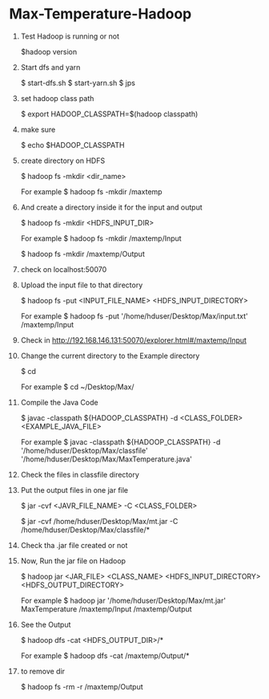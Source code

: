 # Max-Temperature-Hadoop
1. Test Hadoop is running or not

    $hadoop version

2. Start dfs and yarn

    $ start-dfs.sh
    $ start-yarn.sh
    $ jps

3. set hadoop class path

    $ export HADOOP_CLASSPATH=$(hadoop classpath)

4. make sure

    $ echo $HADOOP_CLASSPATH

5. create directory on HDFS

    $ hadoop fs -mkdir <dir_name>
    
    For example
    $ hadoop fs -mkdir /maxtemp

6. And create a directory inside it for the input and output

    $ hadoop fs -mkdir <HDFS_INPUT_DIR>
    
    For example
    $ hadoop fs -mkdir /maxtemp/Input
    
    $ hadoop fs -mkdir /maxtemp/Output

7. check on localhost:50070

8. Upload the input file to that directory

    $ hadoop fs -put <INPUT_FILE_NAME> <HDFS_INPUT_DIRECTORY>
    
    For example
    $ hadoop fs -put '/home/hduser/Desktop/Max/input.txt' /maxtemp/Input

9. Check in http://192.168.146.131:50070/explorer.html#/maxtemp/Input

10. Change the current directory to the Example directory

    $ cd <Example Directory>
    
    For example
    $ cd ~/Desktop/Max/

11. Compile the Java Code

    $ javac -classpath ${HADOOP_CLASSPATH} -d <CLASS_FOLDER> <EXAMPLE_JAVA_FILE>
    
    For example
    $ javac -classpath ${HADOOP_CLASSPATH} -d '/home/hduser/Desktop/Max/classfile' '/home/hduser/Desktop/Max/MaxTemperature.java'

12. Check the files in classfile directory

13. Put the output files in one jar file

    $ jar -cvf <JAVR_FILE_NAME> -C <CLASS_FOLDER>
    
    $ jar -cvf /home/hduser/Desktop/Max/mt.jar -C /home/hduser/Desktop/Max/classfile/*

14. Check tha .jar file created or not

15. Now, Run the jar file on Hadoop

    $ hadoop jar <JAR_FILE> <CLASS_NAME> <HDFS_INPUT_DIRECTORY> <HDFS_OUTPUT_DIRECTORY>
   
    For example
    $ hadoop jar '/home/hduser/Desktop/Max/mt.jar' MaxTemperature /maxtemp/Input /maxtemp/Output

16. See the Output

    $ hadoop dfs -cat <HDFS_OUTPUT_DIR>/*
    
    For example
    $ hadoop dfs -cat /maxtemp/Output/*

17. to remove dir
    
    $ hadoop fs -rm -r /maxtemp/Output
